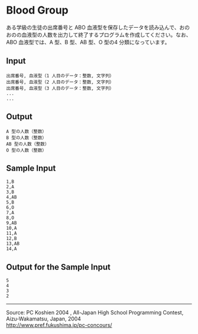 # Blood Group

ある学級の生徒の出席番号と ABO 血液型を保存したデータを読み込んで、おのおのの血液型の人数を出力して終了するプログラムを作成してください。なお、ABO 血液型では、A 型、B 型、AB 型、O 型の4 分類になっています。

## Input

    出席番号, 血液型（1 人目のデータ：整数, 文字列）
    出席番号, 血液型（2 人目のデータ：整数, 文字列）
    出席番号, 血液型（3 人目のデータ：整数, 文字列）
    ...
    ...

## Output

    A 型の人数（整数）
    B 型の人数（整数）
    AB 型の人数（整数）
    O 型の人数（整数）

## Sample Input

    1,B
    2,A
    3,B
    4,AB
    5,B
    6,O
    7,A
    8,O
    9,AB
    10,A
    11,A
    12,B
    13,AB
    14,A

## Output for the Sample Input

    5
    4
    3
    2

* * *

Source: PC Koshien 2004 , All-Japan High School Programming Contest, Aizu-Wakamatsu, Japan, 2004   
<http://www.pref.fukushima.jp/pc-concours/>